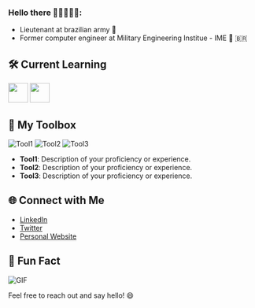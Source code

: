 ### Hello there 🦾🦾👾🦾🦾:

- Lieutenant at brazilian army 🥇
- Former computer engineer at Military Engineering Institue - IME 🚡 🇧🇷




## 🛠️ Current Learning
<img loading="lazy" src="https://cdn.jsdelivr.net/gh/devicons/devicon/icons/java/java-original.svg" width="40" height="40"/> <img loading="lazy" src="https://cdn.jsdelivr.net/gh/devicons/devicon/icons/linux/linux-original.svg" width="40" height="40"/>

## 🎨 My Toolbox

![Tool1](images/tool1.png) ![Tool2](images/tool2.png) ![Tool3](images/tool3.png)

- **Tool1**: Description of your proficiency or experience.
- **Tool2**: Description of your proficiency or experience.
- **Tool3**: Description of your proficiency or experience.

## 🌐 Connect with Me

- [LinkedIn](https://www.linkedin.com/in/yourusername/)
- [Twitter](https://twitter.com/yourusername)
- [Personal Website](https://www.yourwebsite.com)

## 🎥 Fun Fact

![GIF](gifs/yourgif.gif)

Feel free to reach out and say hello! 😄
